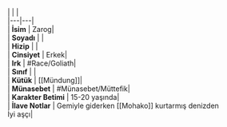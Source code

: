 |  |  |<br>|---|---|<br>| **İsim** | Zarog|<br>| **Soyadı** | |<br>| **Hizip** | |<br>| **Cinsiyet** | Erkek|<br>| **Irk** | #Race/Goliath|<br>| **Sınıf** | |<br>| **Kütük** | [[Mündung]]|<br>| **Münasebet** | #Münasebet/Müttefik|<br>| **Karakter Betimi** | 15-20 yaşında|<br>| **İlave Notlar** | Gemiyle giderken [[Mohako]] kurtarmış denizden<br>İyi aşçı|<br>